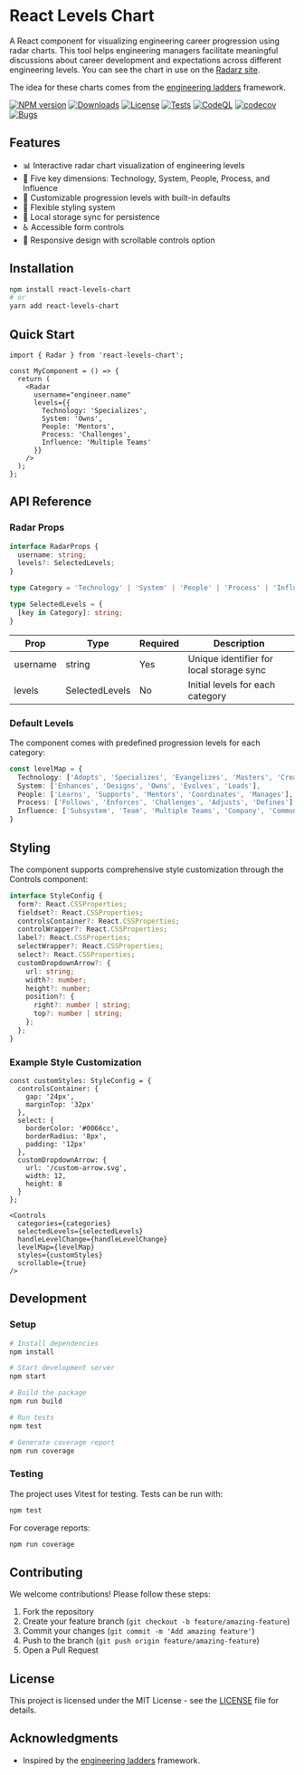 # React Levels Chart

A React component for visualizing engineering career progression using radar charts. This tool helps engineering managers facilitate meaningful discussions about career development and expectations across different engineering levels. You can see the chart in use on the [Radarz site](https://radarz.built.ie). 

The idea for these charts comes from the [engineering ladders](https://github.com/jorgef/engineeringladders) framework.

[![NPM version](https://img.shields.io/npm/v/react-levels-chart.svg)](https://www.npmjs.com/package/react-levels-chart)
[![Downloads](https://img.shields.io/npm/dm/react-levels-chart.svg)](https://www.npmjs.com/package/react-levels-chart)
[![License](https://img.shields.io/npm/l/react-levels-chart.svg)](https://github.com/lyonsv/react-levels-chart/blob/main/LICENSE)
[![Tests](https://github.com/lyonsv/react-levels-chart/actions/workflows/test.yml/badge.svg)](https://github.com/username/repo/actions/workflows/test.yml)
[![CodeQL](https://github.com/lyonsv/react-levels-chart/actions/workflows/codeql.yml/badge.svg)](https://github.com/username/repo/actions/workflows/codeql.yml)
[![codecov](https://codecov.io/gh/lyonsv/react-levels-chart/branch/main/graph/badge.svg)](https://codecov.io/gh/lyonsv/react-levels-chart)
[![Bugs](https://sonarcloud.io/api/project_badges/measure?project=lyonsv_react-levels-chart&metric=bugs)](https://sonarcloud.io/summary/new_code?id=lyonsv_react-levels-chart)

## Features

- 📊 Interactive radar chart visualization of engineering levels
- 🎯 Five key dimensions: Technology, System, People, Process, and Influence
- 📏 Customizable progression levels with built-in defaults
- 🎨 Flexible styling system
- 💾 Local storage sync for persistence
- ♿ Accessible form controls
- 📱 Responsive design with scrollable controls option

## Installation

```bash
npm install react-levels-chart
# or
yarn add react-levels-chart
```

## Quick Start

```tsx
import { Radar } from 'react-levels-chart';

const MyComponent = () => {
  return (
    <Radar 
      username="engineer.name"
      levels={{
        Technology: 'Specializes',
        System: 'Owns',
        People: 'Mentors',
        Process: 'Challenges',
        Influence: 'Multiple Teams'
      }}
    />
  );
};
```

## API Reference

### Radar Props

```typescript
interface RadarProps {
  username: string;
  levels?: SelectedLevels;
}

type Category = 'Technology' | 'System' | 'People' | 'Process' | 'Influence';

type SelectedLevels = {
  [key in Category]: string;
}
```

| Prop | Type | Required | Description |
|------|------|----------|-------------|
| username | string | Yes | Unique identifier for local storage sync |
| levels | SelectedLevels | No | Initial levels for each category |

### Default Levels

The component comes with predefined progression levels for each category:

```typescript
const levelMap = {
  Technology: ['Adopts', 'Specializes', 'Evangelizes', 'Masters', 'Creates'],
  System: ['Enhances', 'Designs', 'Owns', 'Evolves', 'Leads'],
  People: ['Learns', 'Supports', 'Mentors', 'Coordinates', 'Manages'],
  Process: ['Follows', 'Enforces', 'Challenges', 'Adjusts', 'Defines'],
  Influence: ['Subsystem', 'Team', 'Multiple Teams', 'Company', 'Community']
}
```

## Styling

The component supports comprehensive style customization through the Controls component:

```typescript
interface StyleConfig {
  form?: React.CSSProperties;
  fieldset?: React.CSSProperties;
  controlsContainer?: React.CSSProperties;
  controlWrapper?: React.CSSProperties;
  label?: React.CSSProperties;
  selectWrapper?: React.CSSProperties;
  select?: React.CSSProperties;
  customDropdownArrow?: {
    url: string;
    width?: number;
    height?: number;
    position?: {
      right?: number | string;
      top?: number | string;
    };
  };
}
```

### Example Style Customization

```tsx
const customStyles: StyleConfig = {
  controlsContainer: {
    gap: '24px',
    marginTop: '32px'
  },
  select: {
    borderColor: '#0066cc',
    borderRadius: '8px',
    padding: '12px'
  },
  customDropdownArrow: {
    url: '/custom-arrow.svg',
    width: 12,
    height: 8
  }
};

<Controls
  categories={categories}
  selectedLevels={selectedLevels}
  handleLevelChange={handleLevelChange}
  levelMap={levelMap}
  styles={customStyles}
  scrollable={true}
/>
```

## Development

### Setup

```bash
# Install dependencies
npm install

# Start development server
npm start

# Build the package
npm run build

# Run tests
npm test

# Generate coverage report
npm run coverage
```

### Testing

The project uses Vitest for testing. Tests can be run with:

```bash
npm test
```

For coverage reports:

```bash
npm run coverage
```

## Contributing

We welcome contributions! Please follow these steps:

1. Fork the repository
2. Create your feature branch (`git checkout -b feature/amazing-feature`)
3. Commit your changes (`git commit -m 'Add amazing feature'`)
4. Push to the branch (`git push origin feature/amazing-feature`)
5. Open a Pull Request

## License

This project is licensed under the MIT License - see the [LICENSE](LICENSE) file for details.

## Acknowledgments

- Inspired by the [engineering ladders](https://github.com/jorgef/engineeringladders) framework.
